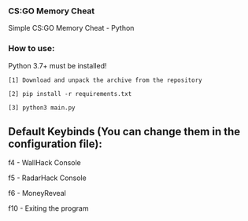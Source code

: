 ### CS:GO Memory Cheat
Simple CS:GO Memory Cheat - Python

### How to use:

Python 3.7+ must be installed!

```
[1] Download and unpack the archive from the repository
```
```
[2] pip install -r requirements.txt
```
```
[3] python3 main.py
```

## Default Keybinds (You can change them in the configuration file):
f4 - WallHack Console

f5 - RadarHack Console

f6 - MoneyReveal

f10 - Exiting the program